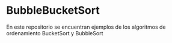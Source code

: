 # BubbleBucketSort
En este repositorio se encuentran ejemplos de los algoritmos de ordenamiento BucketSort y BubbleSort

